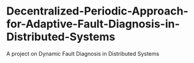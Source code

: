 # Decentralized-Periodic-Approach-for-Adaptive-Fault-Diagnosis-in-Distributed-Systems
A project on Dynamic Fault Diagnosis in Distributed Systems
